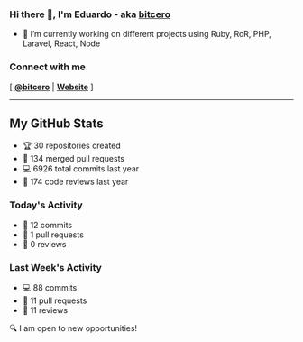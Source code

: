 ### Hi there 👋, I'm Eduardo - aka [bitcero](https://bitcero.dev)

- 🔭 I’m currently working on different projects using Ruby, RoR, PHP, Laravel, React, Node

### Connect with me

[ [**@bitcero**](https://twitter.com/bitcero/) |
[**Website**](https://eduardocortes.mx) ]

---

<!--SECTION:stats-->
## My GitHub Stats

- 🏆 30 repositories created
- 🔀 134 merged pull requests
- 💻 6926 total commits last year
- 🧐 174 code reviews last year

### Today's Activity

- 📝 12 commits
- 🤝 1 pull requests
- 👀 0 reviews

### Last Week's Activity

- 💻 88 commits
- 🤝 11 pull requests
- 👀 11 reviews

🔍 I am open to new opportunities!
  <!--/SECTION:stats-->
